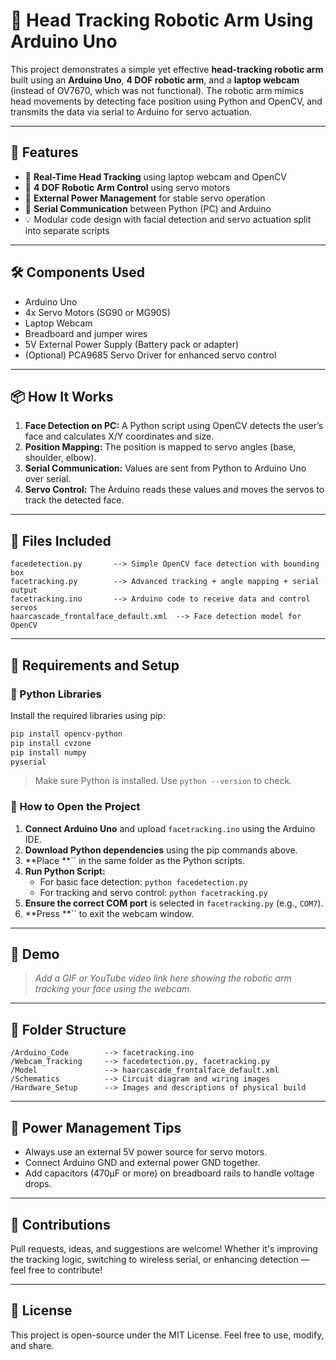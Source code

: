 # 🤖 Head Tracking Robotic Arm Using Arduino Uno

This project demonstrates a simple yet effective **head-tracking robotic arm** built using an **Arduino Uno**, **4 DOF robotic arm**, and a **laptop webcam** (instead of OV7670, which was not functional). The robotic arm mimics head movements by detecting face position using Python and OpenCV, and transmits the data via serial to Arduino for servo actuation.

---

## 🚀 Features

- 👀 **Real-Time Head Tracking** using laptop webcam and OpenCV
- 🦾 **4 DOF Robotic Arm Control** using servo motors
- 🔌 **External Power Management** for stable servo operation
- 💬 **Serial Communication** between Python (PC) and Arduino
- 💡 Modular code design with facial detection and servo actuation split into separate scripts

---

## 🛠️ Components Used

- Arduino Uno
- 4x Servo Motors (SG90 or MG90S)
- Laptop Webcam
- Breadboard and jumper wires
- 5V External Power Supply (Battery pack or adapter)
- (Optional) PCA9685 Servo Driver for enhanced servo control

---

## 📦 How It Works

1. **Face Detection on PC:** A Python script using OpenCV detects the user’s face and calculates X/Y coordinates and size.
2. **Position Mapping:** The position is mapped to servo angles (base, shoulder, elbow).
3. **Serial Communication:** Values are sent from Python to Arduino Uno over serial.
4. **Servo Control:** The Arduino reads these values and moves the servos to track the detected face.

---

## 📂 Files Included

```
facedetection.py       --> Simple OpenCV face detection with bounding box
facetracking.py        --> Advanced tracking + angle mapping + serial output
facetracking.ino       --> Arduino code to receive data and control servos
haarcascade_frontalface_default.xml  --> Face detection model for OpenCV
```

---

## 💾 Requirements and Setup

### 🔧 Python Libraries

Install the required libraries using pip:

```bash
pip install opencv-python
pip install cvzone
pip install numpy
pyserial
```

> Make sure Python is installed. Use `python --version` to check.

### 📁 How to Open the Project

1. **Connect Arduino Uno** and upload `facetracking.ino` using the Arduino IDE.
2. **Download Python dependencies** using the pip commands above.
3. **Place **`` in the same folder as the Python scripts.
4. **Run Python Script:**
   - For basic face detection: `python facedetection.py`
   - For tracking and servo control: `python facetracking.py`
5. **Ensure the correct COM port** is selected in `facetracking.py` (e.g., `COM7`).
6. **Press **`` to exit the webcam window.

---

## 📸 Demo

> *Add a GIF or YouTube video link here showing the robotic arm tracking your face using the webcam.*

---

## 📁 Folder Structure

```
/Arduino_Code        --> facetracking.ino
/Webcam_Tracking     --> facedetection.py, facetracking.py
/Model               --> haarcascade_frontalface_default.xml
/Schematics          --> Circuit diagram and wiring images
/Hardware_Setup      --> Images and descriptions of physical build
```

---

## 🔋 Power Management Tips

- Always use an external 5V power source for servo motors.
- Connect Arduino GND and external power GND together.
- Add capacitors (470µF or more) on breadboard rails to handle voltage drops.

---

## 💬 Contributions

Pull requests, ideas, and suggestions are welcome! Whether it's improving the tracking logic, switching to wireless serial, or enhancing detection — feel free to contribute!

---

## 📄 License

This project is open-source under the MIT License. Feel free to use, modify, and share.

